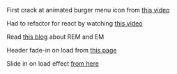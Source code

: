 First crack at animated burger menu icon from [this video](https://www.youtube.com/watch?v=dIyVTjJAkLw)

Had to refactor for react by watching [this video](https://www.youtube.com/watch?v=XLHdF7z77YU)

Read [this blog](https://j.eremy.net/confused-about-rem-and-em/) about REM and EM

Header fade-in on load from [this page](https://www.geeksforgeeks.org/how-to-create-fade-in-effect-on-page-load-using-css/)

Slide in on load effect [from here](https://www.youtube.com/watch?v=yoO0OGuEeHs)